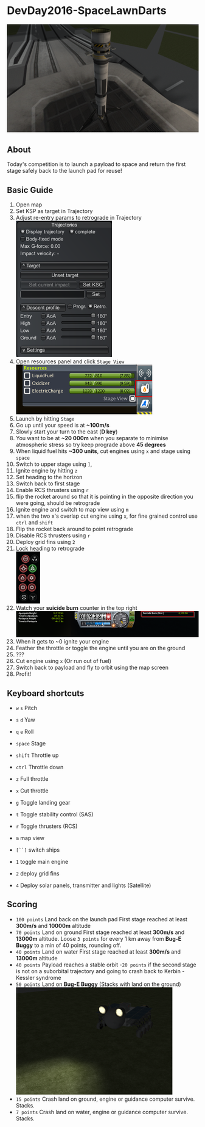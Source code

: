 # DevDay2016-SpaceLawnDarts
![](https://raw.githubusercontent.com/eXigentCoder/DevDay2016-SpaceLawnDarts/master/images/SpaceDarts1.png)
## About
Today's competition is to launch a payload to space and return the first stage safely back to the launch pad for reuse!
## Basic Guide
1. Open map
1. Set KSP as target in Trajectory
1. Adjust re-entry params to retrograde in Trajectory  
![](https://raw.githubusercontent.com/eXigentCoder/DevDay2016-SpaceLawnDarts/master/images/Trajectory.png)
1. Open resources panel and click `Stage View`  
![](https://raw.githubusercontent.com/eXigentCoder/DevDay2016-SpaceLawnDarts/master/images/Resource.png)
1. Launch by hitting `Stage`
1. Go up until your speed is at **~100m/s**
1. Slowly start your turn to the east (**D key**)
1. You want to be at **~20 000m** when you separate to minimise atmospheric stress so try keep prograde above **45 degrees**
1. When liquid fuel hits **~300 units**, cut engines using `x` and stage using `space`
2. Switch to upper stage using `]`, 
3. Ignite engine by hitting `z` 
4. Set heading to the horizon
3. Switch back to first stage
4. Enable RCS thrusters using `r`
5. flip the rocket around so that it is pointing in the opposite direction you were going, should be retrograde
6. Ignite engine and switch to map view using `m`
7. when the two x's overlap cut engine using `x`, for fine grained control use `ctrl` and `shift`
8. Flip the rocket back around to point retrograde
9. Disable RCS thrusters using `r`
10. Deploy grid fins using `2`
11. Lock heading to retrograde  
![](https://raw.githubusercontent.com/eXigentCoder/DevDay2016-SpaceLawnDarts/master/images/Retrograde.png)
12. Watch your **suicide burn** counter in the top right  
![](https://raw.githubusercontent.com/eXigentCoder/DevDay2016-SpaceLawnDarts/master/images/SuicideBurn.png)
13. When it gets to ~0 ignite your engine
14. Feather the throttle or toggle the engine until you are on the ground
15. ???
16. Cut engine using `x` (Or run out of fuel)
17. Switch back to payload and fly to orbit using the map screen
18. Profit!


## Keyboard shortcuts
- `w` `s` Pitch
- `s` `d` Yaw
- `q` `e` Roll

- `space` Stage
- `shift` Throttle up
- `ctrl` Throttle down
- `z` Full throttle
- `x` Cut throttle

- `g` Toggle landing gear
- `t` Toggle stability control (SAS)
- `r` Toggle thrusters (RCS)
- `m` map view

- `[``]` switch ships
 
- `1` toggle main engine
- `2` deploy grid fins
 
- `4` Deploy solar panels, transmitter and lights (Satellite)

## Scoring

- `100 points` Land back on the launch pad First stage reached at least **300m/s** and **10000m** altitude 
- `70 points` Land on ground First stage reached at least **300m/s** and **13000m** altitude. Loose `3 points` for every 1 km away from **Bug-E Buggy** to a min of 40 points, rounding off.
- `40 points` Land on water First stage reached at least **300m/s** and **13000m** altitude
- `40 points` Payload reaches a stable orbit -`20 points` if the second stage is not on a suborbital trajectory and going to crash back to Kerbin - Kessler syndrome
- `50 points` Land on **Bug-E Buggy** (Stacks with land on the ground)
![](https://raw.githubusercontent.com/eXigentCoder/DevDay2016-SpaceLawnDarts/master/images/Bug-E%20Buggy.png)
- `15 points` Crash land on ground, engine or guidance computer survive. Stacks.
- `7 points` Crash land on water, engine or guidance computer survive. Stacks.